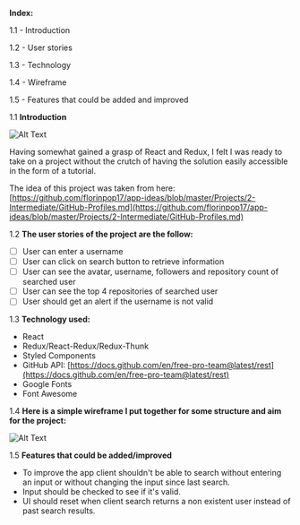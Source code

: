 **Index:**

1.1 - Introduction

1.2 - User stories

1.3 - Technology

1.4 - Wireframe

1.5 - Features that could be added and improved

1.1 **Introduction**

![Alt Text](https://i.gyazo.com/a4f6aa17b0419272442363aa5d393f0b.gif)

Having somewhat gained a grasp of React and Redux, I felt I was ready to take on a project without the crutch of having the solution easily accessible in the form of a tutorial.

The idea of this project was taken from here: [https://github.com/florinpop17/app-ideas/blob/master/Projects/2-Intermediate/GitHub-Profiles.md](https://github.com/florinpop17/app-ideas/blob/master/Projects/2-Intermediate/GitHub-Profiles.md)

1.2 **The user stories of the project are the follow:**

- [ ]  User can enter a username
- [ ]  User can click on search button to retrieve information
- [ ]  User can see the avatar, username, followers and repository count of searched user
- [ ]  User can see the top 4 repositories of searched user
- [ ]  User should get an alert if the username is not valid

1.3 **Technology used:**

- React
- Redux/React-Redux/Redux-Thunk
- Styled Components
- GitHub API: [https://docs.github.com/en/free-pro-team@latest/rest](https://docs.github.com/en/free-pro-team@latest/rest)
- Google Fonts
- Font Awesome

1.4 **Here is a simple wireframe I put together for some structure and aim for the project:**

![Alt Text](https://i.gyazo.com/4bf0ac2cbcd51314db4b496aa9270b0f.png)

1.5 **Features that could be added/improved**

- To improve the app client shouldn't be able to search without entering an input or without changing the input since last search.
- Input should be checked to see if it's valid.
- UI should reset when client search returns a non existent user instead of past search results.
